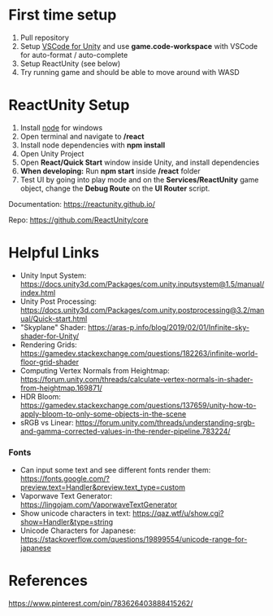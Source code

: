 # First time setup

1. Pull repository
2. Setup [VSCode for Unity](https://code.visualstudio.com/docs/other/unity) and use **game.code-workspace** with VSCode for auto-format / auto-complete
2. Setup ReactUnity (see below)
3. Try running game and should be able to move around with WASD

# ReactUnity Setup

1. Install [node](https://nodejs.org/en/download) for windows
2. Open terminal and navigate to **/react**
3. Install node dependencies with **npm install**
4. Open Unity Project
5. Open **React/Quick Start** window inside Unity, and install dependencies
6. **When developing:** Run **npm start** inside **/react** folder
7. Test UI by going into play mode and on the **Services/ReactUnity** game object, change the **Debug Route** on the **UI Router** script.

Documentation: https://reactunity.github.io/

Repo: https://github.com/ReactUnity/core

# Helpful Links

- Unity Input System: https://docs.unity3d.com/Packages/com.unity.inputsystem@1.5/manual/index.html 
- Unity Post Processing: https://docs.unity3d.com/Packages/com.unity.postprocessing@3.2/manual/Quick-start.html 
- "Skyplane" Shader: https://aras-p.info/blog/2019/02/01/Infinite-sky-shader-for-Unity/ 
- Rendering Grids: https://gamedev.stackexchange.com/questions/182263/infinite-world-floor-grid-shader 
- Computing Vertex Normals from Heightmap: https://forum.unity.com/threads/calculate-vertex-normals-in-shader-from-heightmap.169871/ 
- HDR Bloom: https://gamedev.stackexchange.com/questions/137659/unity-how-to-apply-bloom-to-only-some-objects-in-the-scene 
- sRGB vs Linear: https://forum.unity.com/threads/understanding-srgb-and-gamma-corrected-values-in-the-render-pipeline.783224/ 

### Fonts

- Can input some text and see different fonts render them: https://fonts.google.com/?preview.text=Handler&preview.text_type=custom
- Vaporwave Text Generator: https://lingojam.com/VaporwaveTextGenerator 
- Show unicode characters in text: https://qaz.wtf/u/show.cgi?show=Handler&type=string 
- Unicode Characters for Japanese: https://stackoverflow.com/questions/19899554/unicode-range-for-japanese 

# References

https://www.pinterest.com/pin/783626403888415262/ 

